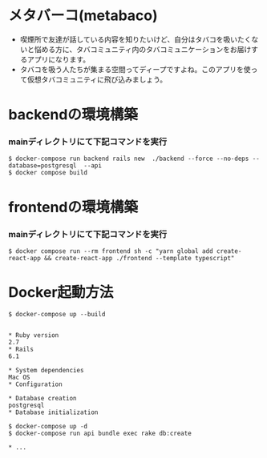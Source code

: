 # メタバーコ(metabaco)

- 喫煙所で友達が話している内容を知りたいけど、自分はタバコを吸いたくないと悩める方に、タバコミュニティ内のタバコミュニケーションをお届けするアプリになります。
- タバコを吸う人たちが集まる空間ってディープですよね。このアプリを使って仮想タバコミュニティに飛び込みましょう。
# backendの環境構築
### mainディレクトリにて下記コマンドを実行
```
$ docker-compose run backend rails new  ./backend --force --no-deps --database=postgresql  --api
$ docker compose build
```

# frontendの環境構築
### mainディレクトリにて下記コマンドを実行
```
$ docker compose run --rm frontend sh -c "yarn global add create-react-app && create-react-app ./frontend --template typescript"
```

# Docker起動方法
```
$ docker-compose up --build
```

```

* Ruby version
2.7
* Rails
6.1

* System dependencies
Mac OS
* Configuration

* Database creation
postgresql
* Database initialization

$ docker-compose up -d
$ docker-compose run api bundle exec rake db:create

* ...
